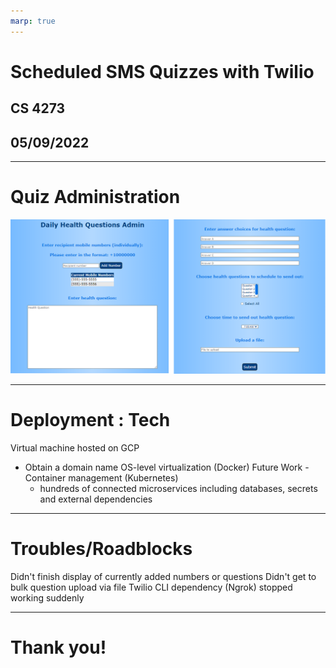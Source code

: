 ```yaml
---
marp: true
---
```


# Scheduled SMS Quizzes with Twilio
## CS 4273 
## 05/09/2022


---
# Quiz Administration

![](gui1.PNG)


---

# Deployment : Tech 
Virtual machine hosted on GCP
  - Obtain a domain name
OS-level virtualization (Docker)
Future Work - Container management (Kubernetes)
    - hundreds of connected microservices including databases, secrets and external dependencies


---
# Troubles/Roadblocks
Didn't finish display of currently added numbers or questions 
Didn't get to bulk question upload via file
Twilio CLI dependency (Ngrok) stopped working suddenly

---


# Thank you!
